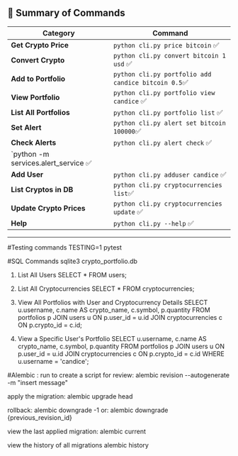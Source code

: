 ## **🎯 Summary of Commands**

| **Category**                         | **Command**                                         |
| ------------------------------------ | --------------------------------------------------- |
| **Get Crypto Price**                 | `python cli.py price bitcoin` ✅                    |
| **Convert Crypto**                   | `python cli.py convert bitcoin 1 usd` ✅            |
| **Add to Portfolio**                 | `python cli.py portfolio add candice bitcoin 0.5`✅ |
| **View Portfolio**                   | `python cli.py portfolio view candice` ✅           |
| **List All Portfolios**              | `python cli.py portfolio list` ✅                   |
| **Set Alert**                        | `python cli.py alert set bitcoin 100000`✅          |
| **Check Alerts**                     | `python cli.py alert check` ✅                      |
| `python -m services.alert_service ✅ |
| **Add User**                         | `python cli.py adduser candice` ✅                  |
| **List Cryptos in DB**               | `python cli.py cryptocurrencies list`✅             |
| **Update Crypto Prices**             | `python cli.py cryptocurrencies update` ✅          |
| **Help**                             | `python cli.py --help` ✅                           |

---

#Testing commands
TESTING=1 pytest

#SQL Commands
sqlite3 crypto_portfolio.db

1. List All Users
   SELECT \* FROM users;

2. List All Cryptocurrencies
   SELECT \* FROM cryptocurrencies;

3. View All Portfolios with User and Cryptocurrency Details
   SELECT u.username, c.name AS crypto_name, c.symbol, p.quantity
   FROM portfolios p
   JOIN users u ON p.user_id = u.id
   JOIN cryptocurrencies c ON p.crypto_id = c.id;

4. View a Specific User's Portfolio
   SELECT u.username, c.name AS crypto_name, c.symbol, p.quantity
   FROM portfolios p
   JOIN users u ON p.user_id = u.id
   JOIN cryptocurrencies c ON p.crypto_id = c.id
   WHERE u.username = 'candice';

#Alembic :
run to create a script for review:
alembic revision --autogenerate -m "insert message"

apply the migration:
alembic upgrade head

rollback:
alembic downgrade -1
or:
alembic downgrade {previous_revision_id}

view the last applied migration:
alembic current

view the history of all migrations
alembic history
